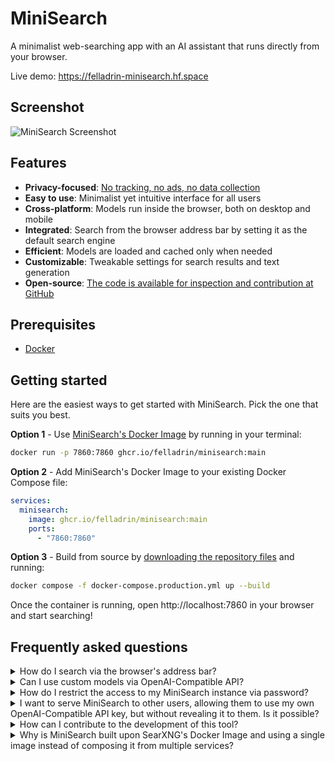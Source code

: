 # MiniSearch

A minimalist web-searching app with an AI assistant that runs directly from your browser.

Live demo: https://felladrin-minisearch.hf.space

## Screenshot

![MiniSearch Screenshot](https://github.com/user-attachments/assets/f8d72a8e-a725-42e9-9358-e6ebade2acb2)

## Features

- **Privacy-focused**: [No tracking, no ads, no data collection](https://docs.searxng.org/own-instance.html#how-does-searxng-protect-privacy)
- **Easy to use**: Minimalist yet intuitive interface for all users
- **Cross-platform**: Models run inside the browser, both on desktop and mobile
- **Integrated**: Search from the browser address bar by setting it as the default search engine
- **Efficient**: Models are loaded and cached only when needed
- **Customizable**: Tweakable settings for search results and text generation
- **Open-source**: [The code is available for inspection and contribution at GitHub](https://github.com/felladrin/MiniSearch)

## Prerequisites

- [Docker](https://docs.docker.com/get-docker/)

## Getting started

Here are the easiest ways to get started with MiniSearch. Pick the one that suits you best.

**Option 1** - Use [MiniSearch's Docker Image](https://github.com/felladrin/MiniSearch/pkgs/container/minisearch) by running in your terminal:

```bash
docker run -p 7860:7860 ghcr.io/felladrin/minisearch:main
```

**Option 2** - Add MiniSearch's Docker Image to your existing Docker Compose file:

```yaml
services:
  minisearch:
    image: ghcr.io/felladrin/minisearch:main
    ports:
      - "7860:7860"
```

**Option 3** - Build from source by [downloading the repository files](https://github.com/felladrin/MiniSearch/archive/refs/heads/main.zip) and running:

```bash
docker compose -f docker-compose.production.yml up --build
```

Once the container is running, open http://localhost:7860 in your browser and start searching!

## Frequently asked questions

<details>
  <summary>How do I search via the browser's address bar?</summary>
  <p>
    You can set MiniSearch as your browser's address-bar search engine using the pattern <code>http://localhost:7860/?q=%s</code>, in which your search term replaces <code>%s</code>.
  </p>
</details>

<details>
  <summary>Can I use custom models via OpenAI-Compatible API?</summary>
  <p>
    Yes! For this, open the Menu and change the "AI Processing Location" to <code>Remote server (API)</code>. Then configure the Base URL, and optionally set an API Key and a Model to use.
  </p>
</details>

<details>
  <summary>How do I restrict the access to my MiniSearch instance via password?</summary>
  <p>
    Create a <code>.env</code> file and set a value for <code>ACCESS_KEYS</code>. Then reset the MiniSearch docker container.
  </p>
  <p>
    For example, if you to set the password to <code>PepperoniPizza</code>, then this is what you should add to your <code>.env</code>:<br/>
    <code>ACCESS_KEYS="PepperoniPizza"</code>
  </p>
  <p>
    You can find more examples in the <code>.env.example</code> file.
  </p>
</details>

<details>
  <summary>I want to serve MiniSearch to other users, allowing them to use my own OpenAI-Compatible API key, but without revealing it to them. Is it possible?</summary>
  <p>Yes! In MiniSearch, we call this text-generation feature "Internal OpenAI-Compatible API". To use this it:</p>
  <ol>
    <li>Set up your OpenAI-Compatible API endpoint by configuring the following environment variables in your <code>.env</code> file:
      <ul>
        <li><code>INTERNAL_OPENAI_COMPATIBLE_API_BASE_URL</code>: The base URL for your API</li>
        <li><code>INTERNAL_OPENAI_COMPATIBLE_API_KEY</code>: Your API access key</li>
        <li><code>INTERNAL_OPENAI_COMPATIBLE_API_MODEL</code>: The model to use</li>
        <li><code>INTERNAL_OPENAI_COMPATIBLE_API_NAME</code>: The name to display in the UI</li>
      </ul>
    </li>
    <li>Restart MiniSearch server.</li>
    <li>In the MiniSearch menu, select the new option (named as per your <code>INTERNAL_OPENAI_COMPATIBLE_API_NAME</code> setting) from the "AI Processing Location" dropdown.</li>
  </ol>
</details>

<details>
  <summary>How can I contribute to the development of this tool?</summary>
  <p>Fork this repository and clone it. Then, start the development server by running the following command:</p>
  <p><code>docker compose up</code></p>
  <p>Make your changes, push them to your fork, and open a pull request! All contributions are welcome!</p>
</details>

<details>
  <summary>Why is MiniSearch built upon SearXNG's Docker Image and using a single image instead of composing it from multiple services?</summary>
  <p>There are a few reasons for this:</p>
  <ul>
    <li>MiniSearch utilizes SearXNG as its meta-search engine.</li>
    <li>Manual installation of SearXNG is not trivial, so we use the docker image they provide, which has everything set up.</li>
    <li>SearXNG only provides a Docker Image based on Alpine Linux.</li>
    <li>The user of the image needs to be customized in a specific way to run on HuggingFace Spaces, where MiniSearch's demo runs.</li>
    <li>HuggingFace only accepts a single docker image. It doesn't run docker compose or multiple images, unfortunately.</li>
  </ul>
</details>
